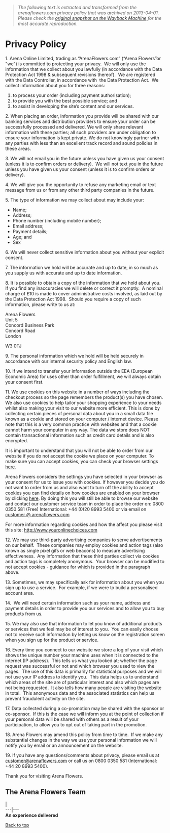 > *The following text is extracted and transformed from the arenaflowers.com privacy policy that was archived on 2013-04-01. Please check the [original snapshot on the Wayback Machine](https://web.archive.org/web/20130401155216id_/http%3A//www.arenaflowers.com/privacy_policy) for the most accurate reproduction.*

# Privacy Policy

  
1\. Arena Online Limited, trading as “ArenaFlowers.com” (“Arena Flowers”or "we") is committed to protecting your privacy.  We will only use the information that we collect about you lawfully (in accordance with the Data Protection Act 1998 & subsequent revisions thereof).  We are registered with the Data Controller, in accordance with  the Data Protection Act.  We collect information about you for three reasons:

  1. to process your order (including payment authorisation);
  2. to provide you with the best possible service; and
  3. to assist in developing the site’s content and our services.



2\. When placing an order, information you provide will be shared with our banking services and distribution providers to ensure your order can be successfully processed and delivered. We will only share relevant information with these parties; all such providers are under obligation to ensure your information is kept private. We do not knowingly partner with any parties with less than an excellent track record and sound policies in these areas.

3\. We will not email you in the future unless you have given us your consent (unless it is to confirm orders or delivery).  We will not text you in the future unless you have given us your consent (unless it is to confirm orders or delivery).

4\. We will give you the opportunity to refuse any marketing email or text message from us or from any other third party companies in the future. 

5\. The type of information we may collect about may include your:

  * Name;
  * Address;
  * Phone number (including mobile number);
  * Email address;
  * Payment details;
  * Age; and
  * Sex



6\. We will never collect sensitive information about you without your explicit consent. 

7\. The information we hold will be accurate and up to date, in so much as you supply us with accurate and up to date information. 

8\. It is possible to obtain a copy of the information that we hold about you.  If you find any inaccuracies we will delete or correct it promptly.  A nominal charge of £10 is made to cover administrative costs involved, as laid out by the Data Protection Act 1998.  Should you require a copy of such information, please write to us at:

Arena Flowers  
Unit 5  
Concord Business Park  
Concord Road  
London

W3 0TJ

9\. The personal information which we hold will be held securely in accordance with our internal security policy and English law. 

10\. If we intend to transfer your information outside the EEA (European Economic Area) for uses other than order fulfillment, we will always obtain your consent first. 

11\. We use cookies on this website in a number of ways including the checkout process so the page remembers the product(s) you have chosen. We also use cookies to help tailor your shopping experience to your needs whilst also making your visit to our website more efficient. This is done by collecting certain pieces of personal data about you in a small data file known as a cookie and stored on your computer / internet device. Please note that this is a very common practice with websites and that a cookie cannot harm your computer in any way. The data we store does NOT contain transactional information such as credit card details and is also encrypted.

It is important to understand that you will not be able to order from our website if you do not accept the cookie we place on your computer. To make sure you can accept cookies, you can check your browser settings [here](http://www.arenaflowers.com/privacy_policy/browser_settings). 

Arena Flowers considers the settings you have selected in your browser as your consent for us to issue you with cookies. If however you decide you do not want to order from us and also want to turn off the ability to accept cookies you can find details on how cookies are enabled on your browser by clicking [here](http://www.arenaflowers.com/privacy_policy/browser_settings). By doing this you will still be able to browse our website and contact our customer service team in order to place the order on: 0800 0350 581 (Free) International: +44 (0)20 8993 5400 or via email on [customer @ arenaflowers.com](mailto:customer@arenaflowers.com)

For more information regarding cookies and how the affect you please visit this site: http://www.youronlinechoices.com 

12\. We may use third-party advertising companies to serve advertisements on our behalf.  These companies may employ cookies and action tags (also known as single pixel gifs or web beacons) to measure advertising effectiveness.  Any information that these third parties collect via cookies and action tags is completely anonymous.  Your browser can be modified to not accept cookies - guidance for which is provided in the paragraph above. 

13\. Sometimes, we may specifically ask for information about you when you sign up to use a service.  For example, if we were to build a personalised account area. 

14.  We will need certain information such as your name, address and payment details in order to provide you our services and to allow you to buy products from us. 

15\. We may also use that information to let you know of additional products or services that we feel may be of interest to you.  You can easily choose not to receive such information by letting us know on the registration screen when you sign up for the product or service. 

16\. Every time you connect to our website we store a log of your visit which shows the unique number your machine uses when it is connected to the internet (IP address).  This tells us what you looked at; whether the page request was successful or not and which browser you used to view the pages.  The use of this data is primarily for statistical purposes and we will not use your IP address to identify you.  This data helps us to understand which areas of the site are of particular interest and also which pages are not being requested.  It also tells how many people are visiting the website in total.  This anonymous data and the associated statistics can help us prevent fraudulent activity on the site.

17\. Data collected during a co-promotion may be shared with the sponsor or co-sponsor.  If this is the case we will inform you at the point of collection if your personal data will be shared with others as a result of your participation, to allow you to opt out of taking part in the promotion.

18\. Arena Flowers may amend this policy from time to time.  If we make any substantial changes in the way we use your personal information we will notify you by email or an announcement on the website. 

19\. If you have any questions/comments about privacy, please email us at [customer@arenaflowers.com](mailto:customer@arenaflowers.com?subject=Query%20regarding%20privacy%20policy) or call us on 0800 0350 581 (International: +44 20 8993 5400).

Thank you for visiting Arena Flowers.

## The Arena Flowers Team

|    
---|---  
**An experience delivered**  
  
  
[Back to top](https://web.archive.org/privacy_policy)
